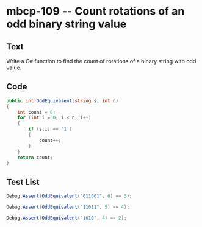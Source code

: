 # mbcp-109 -- Count rotations of an odd binary string value

## Text

Write a C# function to find the count of rotations of a binary string with odd value.

## Code

```csharp
public int OddEquivalent(string s, int n) 
{ 
    int count = 0; 
    for (int i = 0; i < n; i++) 
    { 
        if (s[i] == '1') 
        { 
            count++; 
        } 
    } 
    return count; 
}
```

## Test List

```csharp
Debug.Assert(OddEquivalent("011001", 6) == 3);
```

```csharp
Debug.Assert(OddEquivalent("11011", 5) == 4);
```

```csharp
Debug.Assert(OddEquivalent("1010", 4) == 2);
```

